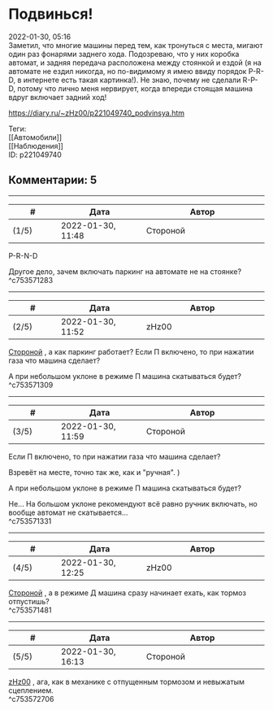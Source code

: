 Подвинься!
==========

  
2022-01-30, 05:16  
 Заметил, что многие машины перед тем, как тронуться с места, мигают один раз фонарями заднего хода. Подозреваю, что у них коробка автомат, и задняя передача расположена между стоянкой и ездой (я на автомате не ездил никогда, но по-видимому я имею ввиду порядок P-R-D, в интернете есть такая картинка!). Не знаю, почему не сделали R-P-D, потому что лично меня нервирует, когда впереди стоящая машина вдруг включает задний ход!   
  
<https://diary.ru/~zHz00/p221049740_podvinsya.htm>  
  
Теги:  
[[Автомобили]]  
[[Наблюдения]]  
ID: p221049740  


Комментарии: 5
--------------

  


---



|         #         |              Дата              |                     Автор                     |           ID           |
| --- | --- | --- | --- |
| (1/5) | 2022-01-30, 11:48 | Стороной | c753571283 |

  
 P-R-N-D   
   
 Другое дело, зачем включать паркинг на автомате не на стоянке?   
 ^c753571283

---



|         #         |              Дата              |                     Автор                     |           ID           |
| --- | --- | --- | --- |
| (2/5) | 2022-01-30, 11:52 | zHz00 | c753571309 |

  
  [Стороной](https://1047.diary.ru "Арфы нет - возьмите бубен!")  , а как паркинг работает? Если П включено, то при нажатии газа что машина сделает?   
   
 А при небольшом уклоне в режиме П машина скатываться будет?   
 ^c753571309

---



|         #         |              Дата              |                     Автор                     |           ID           |
| --- | --- | --- | --- |
| (3/5) | 2022-01-30, 11:59 | Стороной | c753571331 |

  
  Если П включено, то при нажатии газа что машина сделает?    
   
 Взревёт на месте, точно так же, как и "ручная". )   
   
  А при небольшом уклоне в режиме П машина скатываться будет?    
   
 Не... На большом уклоне рекомендуют всё равно ручник включать, но вообще автомат не скатывается...   
 ^c753571331

---



|         #         |              Дата              |                     Автор                     |           ID           |
| --- | --- | --- | --- |
| (4/5) | 2022-01-30, 12:25 | zHz00 | c753571481 |

  
  [Стороной](https://1047.diary.ru "Арфы нет - возьмите бубен!")  , а в режиме Д машина сразу начинает ехать, как тормоз отпустишь?   
 ^c753571481

---



|         #         |              Дата              |                     Автор                     |           ID           |
| --- | --- | --- | --- |
| (5/5) | 2022-01-30, 16:13 | Стороной | c753572706 |

  
  [zHz00](https://zHz00.diary.ru "Untitled")  , ага, как в механике с отпущенным тормозом и невыжатым сцеплением.   
 ^c753572706